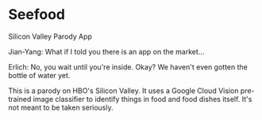 # Seefood
Silicon Valley Parody App

Jian-Yang: What if I told you there is an app on the market...

Erlich: No, you wait until you're inside. Okay? We haven't even gotten the bottle of water yet.

This is a parody on HBO's Silicon Valley. It uses a Google Cloud Vision pre-trained image classifier to identify things in food and food dishes itself. It's not meant to be taken seriously.
